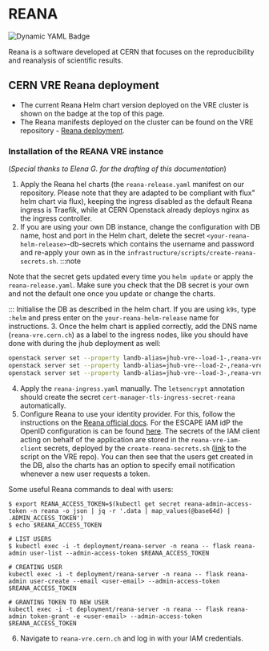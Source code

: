 # REANA

![Dynamic YAML Badge](https://img.shields.io/badge/dynamic/yaml?url=https%3A%2F%2Fraw.githubusercontent.com%2Fvre-hub%2Fvre%2Frefs%2Fheads%2Fmain%2Finfrastructure%2Fcluster%2Fflux%2Freana%2Freana-release.yaml&query=%24.spec.chart.spec.version&label=Reana%20release&color=%23fd3337)

Reana is a software developed at CERN that focuses on the reproducibility and reanalysis of scientific results. 

## CERN VRE Reana deployment

* The current Reana Helm chart version deployed on the VRE cluster is shown on the badge at the top of this page.
* The Reana manifests deployed on the cluster can be found on the VRE repository - [Reana deployment](https://github.com/vre-hub/vre/tree/main/infrastructure/cluster/flux/reana).


### Installation of the REANA VRE instance
(*Special thanks to Elena G. for the drafting of this documentation*)

1. Apply the Reana hel charts (the `reana-release.yaml` manifest on our repository. Please note that they are adapted to be compliant with flux" helm chart via flux), keeping the ingress
disabled as the default Reana ingress is Traefik, while at CERN Openstack already deploys nginx as the ingress controller.
2. If you are using your own DB instance, change the configuration with DB name, host and port in the Helm chart, delete the secret `<your-reana-helm-release>`-db-secrets which contains the
username and password and re-apply your own as in the `infrastructure/scripts/create-reana-secrets.sh`. 
:::note

Note that the secret gets updated every time you `helm update` or apply the `reana-release.yaml`.
Make sure you check that the DB secret is your own and not the default one once you update or change the charts.

:::
Initialise the DB as described in the helm chart. If you are using `k9s`, type `:helm` and press enter on the `your-reana-helm-release` name for instructions.
3. Once the helm chart is applied correctly, add the DNS name (`reana-vre.cern.ch`) as a label to the ingress nodes, like you should have done with during the jhub deployment as well:
```bash
openstack server set --property landb-alias=jhub-vre--load-1-,reana-vre--load-1- vre-xxxxxxxxxxxx-node-0 
openstack server set --property landb-alias=jhub-vre--load-2-,reana-vre--load-2- vre-xxxxxxxxxxxx-node-1
openstack server set --property landb-alias=jhub-vre--load-3-,reana-vre--load-3- vre-xxxxxxxxxxxx-node-2
```
4. Apply the `reana-ingress.yaml` manually. The `letsencrypt` annotation should create the secret `cert-manager-tls-ingress-secret-reana` automatically.
5. Configure Reana to use your identity provider. For this, follow the instructions on the [Reana official docs](https://github.com/reanahub/docs.reana.io/pull/151/files).
For the ESCAPE IAM idP the OpenID configuration is can be found [here](https://iam-escape.cloud.cnaf.infn.it/.well-known/openid-configuration).
The secrets of the IAM client acting on behalf of the application are stored in the `reana-vre-iam-client` secrets, deployed by the `create-reana-secrets.sh` ([link](https://github.com/vre-hub/vre/blob/main/infrastructure/scripts/reana_secrets.sh) to the script on the VRE repo).
You can then see that the users get created in the DB, also the charts has an option to specify email notification whenever a new user requests a token. 

Some useful Reana commands to deal with users:
```bash=
$ export REANA_ACCESS_TOKEN=$(kubectl get secret reana-admin-access-token -n reana -o json | jq -r '.data | map_values(@base64d) | .ADMIN_ACCESS_TOKEN')
$ echo $REANA_ACCESS_TOKEN

# LIST USERS
$ kubectl exec -i -t deployment/reana-server -n reana -- flask reana-admin user-list --admin-access-token $REANA_ACCESS_TOKEN

# CREATING USER
kubectl exec -i -t deployment/reana-server -n reana -- flask reana-admin user-create --email <user-email> --admin-access-token $REANA_ACCESS_TOKEN

# GRANTING TOKEN TO NEW USER 
kubectl exec -i -t deployment/reana-server -n reana -- flask reana-admin token-grant -e <user-email> --admin-access-token $REANA_ACCESS_TOKEN
```

6. Navigate to `reana-vre.cern.ch` and log in with your IAM credentials.
